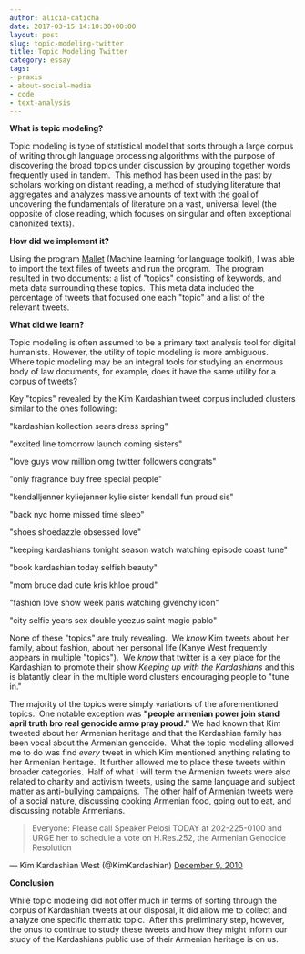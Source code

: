 ```yaml
---
author: alicia-caticha
date: 2017-03-15 14:10:30+00:00
layout: post
slug: topic-modeling-twitter
title: Topic Modeling Twitter
category: essay
tags:
- praxis
- about-social-media
- code
- text-analysis
---
```


**What is topic modeling?**

Topic modeling is type of statistical model that sorts through a large corpus of writing through language processing algorithms with the purpose of discovering the broad topics under discussion by grouping together words frequently used in tandem.  This method has been used in the past by scholars working on distant reading, a method of studying literature that aggregates and analyzes massive amounts of text with the goal of uncovering the fundamentals of literature on a vast, universal level (the opposite of close reading, which focuses on singular and often exceptional canonized texts). 

**How did we implement it?**

Using the program [Mallet](http://mallet.cs.umass.edu/index.php) (Machine learning for language toolkit), I was able to import the text files of tweets and run the program.  The program resulted in two documents: a list of "topics" consisting of keywords, and meta data surrounding these topics.  This meta data included the percentage of tweets that focused one each "topic" and a list of the relevant tweets.

**What did we learn?**

Topic modeling is often assumed to be a primary text analysis tool for digital humanists. However, the utility of topic modeling is more ambiguous.  Where topic modeling may be an integral tools for studying an enormous body of law documents, for example, does it have the same utility for a corpus of tweets?

Key "topics" revealed by the Kim Kardashian tweet corpus included clusters similar to the ones following: 


"kardashian kollection sears dress spring"




"excited line tomorrow launch coming sisters"




"love guys wow million omg twitter followers congrats"




"only fragrance buy free special people"




"kendalljenner kyliejenner kylie sister kendall fun proud sis"




"back nyc home missed time sleep"




"shoes shoedazzle obsessed love"




"keeping kardashians tonight season watch watching episode coast tune"




"book kardashian today selfish beauty"




"mom bruce dad cute kris khloe proud"




"fashion love show week paris watching givenchy icon"




"city selfie years sex double yeezus saint magic pablo"











None of these "topics" are truly revealing.  We _know_ Kim tweets about her family, about fashion, about her personal life (Kanye West frequently appears in multiple "topics").  We _know_ that twitter is a key place for the Kardashian to promote their show _Keeping up with the Kardashians_ and this is blatantly clear in the multiple word clusters encouraging people to "tune in." 

The majority of the topics were simply variations of the aforementioned topics.  One notable exception was **"people armenian power join stand april truth bro real genocide armo pray proud."** We had known that Kim tweeted about her Armenian heritage and that the Kardashian family has been vocal about the Armenian genocide.  What the topic modeling allowed me to do was find _every_ tweet in which Kim mentioned anything relating to her Armenian heritage.  It further allowed me to place these tweets within broader categories.  Half of what I will term the Armenian tweets were also related to charity and activism tweets, using the same language and subject matter as anti-bullying campaigns.  The other half of Armenian tweets were of a social nature, discussing cooking Armenian food, going out to eat, and discussing notable Armenians.

> 
> Everyone: Please call Speaker Pelosi TODAY at 202-225-0100 and URGE her to schedule a vote on H.Res.252, the Armenian Genocide Resolution
> 
> 
&mdash; Kim Kardashian West (@KimKardashian) [December 9, 2010](https://twitter.com/KimKardashian/status/12999938942181376)


**Conclusion**

While topic modeling did not offer much in terms of sorting through the corpus of Kardashian tweets at our disposal, it did allow me to collect and analyze one specific thematic topic.  After this preliminary step, however, the onus to continue to study these tweets and how they might inform our study of the Kardashians public use of their Armenian heritage is on us.


